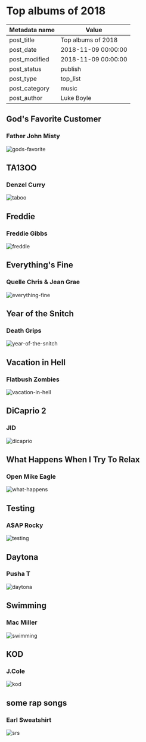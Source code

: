 # Top albums of 2018

| Metadata name | Value               |
| ------------- | ------------------- |
| post_title    | Top albums of 2018  |
| post_date     | 2018-11-09 00:00:00 |
| post_modified | 2018-11-09 00:00:00 |
| post_status   | publish             |
| post_type     | top_list            |
| post_category | music               |
| post_author   | Luke Boyle          |

## God's Favorite Customer

### Father John Misty

![gods-favorite](/blog-posts/images/gods-favorite.jpg)

## TA13OO

### Denzel Curry

![taboo](/blog-posts/images/taboo.jpg)

## Freddie

### Freddie Gibbs

![freddie](/blog-posts/images/freddie.jpg)

## Everything's Fine

### Quelle Chris & Jean Grae

![everything-fine](/blog-posts/images/everything-fine.jpg)

## Year of the Snitch

### Death Grips

![year-of-the-snitch](/blog-posts/images/year-of-the-snitch.jpg)

## Vacation in Hell

### Flatbush Zombies

![vacation-in-hell](/blog-posts/images/vacation-in-hell.jpg)

## DiCaprio 2

### JID

![dicaprio](/blog-posts/images/dicaprio.jpg)

## What Happens When I Try To Relax

### Open Mike Eagle

![what-happens](/blog-posts/images/what-happens.jpg)

## Testing

### A\$AP Rocky

![testing](/blog-posts/images/testing.jpg)

## Daytona

### Pusha T

![daytona](/blog-posts/images/daytona.jpg)

## Swimming

### Mac Miller

![swimming](/blog-posts/images/swimming.jpg)

## KOD

### J.Cole

![kod](/blog-posts/images/kod.jpg)

## some rap songs

### Earl Sweatshirt

![srs](/blog-posts/images/srs.jpg)
